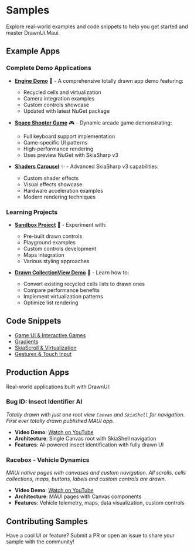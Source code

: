 # Samples

Explore real-world examples and code snippets to help you get started and master DrawnUi.Maui.

## Example Apps

### Complete Demo Applications
- **[Engine Demo](https://github.com/taublast/AppoMobi.Maui.DrawnUi.Demo)** 🤩 - A comprehensive totally drawn app demo featuring:
  - Recycled cells and virtualization
  - Camera integration examples
  - Custom controls showcase
  - Updated with latest NuGet package

- **[Space Shooter Game](https://github.com/taublast/AppoMobi.Maui.DrawnUi.SpaceShooter)** 🎮 - Dynamic arcade game demonstrating:
  - Full keyboard support implementation
  - Game-specific UI patterns
  - High-performance rendering
  - Uses preview NuGet with SkiaSharp v3

- **[Shaders Carousel](https://github.com/taublast/ShadersCarousel/)** ✨ - Advanced SkiaSharp v3 capabilities:
  - Custom shader effects
  - Visual effects showcase
  - Hardware acceleration examples
  - Modern rendering techniques

### Learning Projects
- **[Sandbox Project](https://github.com/taublast/DrawnUi.Maui/tree/main/src/Maui/Samples/Sandbox)** 🧪 - Experiment with:
  - Pre-built drawn controls
  - Playground examples
  - Custom controls development
  - Maps integration
  - Various styling approaches

- **[Drawn CollectionView Demo](https://github.com/taublast/SurfAppCompareDrawn)** 📱 - Learn how to:
  - Convert existing recycled cells lists to drawn ones
  - Compare performance benefits
  - Implement virtualization patterns
  - Optimize list rendering

## Code Snippets
- [Game UI & Interactive Games](advanced/game-ui.md)
- [Gradients](advanced/gradients.md)
- [SkiaScroll & Virtualization](advanced/skiascroll.md)
- [Gestures & Touch Input](advanced/gestures.md)

## Production Apps

Real-world applications built with DrawnUI:

### Bug ID: Insect Identifier AI
_Totally drawn with just one root view `Canvas` and `SkiaShell` for navigation. First ever totally drawn published MAUI app._

- **Video Demo**: [Watch on YouTube](https://www.youtube.com/watch?v=5QIaM0xsLbA)
- **Architecture**: Single Canvas root with SkiaShell navigation
- **Features**: AI-powered insect identification with fully drawn UI

### Racebox - Vehicle Dynamics
_MAUI native pages with canvases and custom navigation. All scrolls, cells collections, maps, buttons, labels and custom controls are drawn._

- **Video Demo**: [Watch on YouTube](https://www.youtube.com/watch?v=JQkJhXR9IMY)
- **Architecture**: MAUI pages with Canvas components
- **Features**: Vehicle telemetry, maps, data visualization, custom controls

## Contributing Samples
Have a cool UI or feature? Submit a PR or open an issue to share your sample with the community!